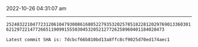 2022-10-26 04:31:07 am

---

`2524832210477231206104793008616805227935320257851822812029769013360301621297221477266511909915550304532052127726258960401184028473`

`Latest commit SHA is: 7dcbcf66b810bd13a8ffc8cf9025d70ed174aec1 `
